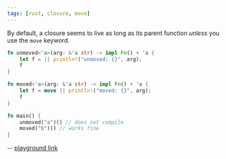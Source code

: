 ```yaml
---
tags: [rust, closure, move]
---
```


By default, a closure seems to live as long as its parent function _unless_ you use the `move` keyword.

```rs
fn unmoved<'a>(arg: &'a str) -> impl Fn() + 'a {
    let f = || println!("unmoved: {}", arg);
    f
}

fn moved<'a>(arg: &'a str) -> impl Fn() + 'a {
    let f = move || println!("moved: {}", arg);
    f
}

fn main() {
    unmoved("a")() // does not compile
    moved("b")() // works fine
}
```

-- [playground link](https://play.rust-lang.org/?version=stable&mode=debug&edition=2021&gist=abbd6cb412ea85aea82d1861c55eba35)
